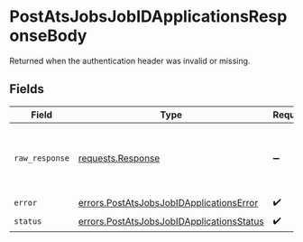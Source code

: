 # PostAtsJobsJobIDApplicationsResponseBody

Returned when the authentication header was invalid or missing.


## Fields

| Field                                                                                                  | Type                                                                                                   | Required                                                                                               | Description                                                                                            |
| ------------------------------------------------------------------------------------------------------ | ------------------------------------------------------------------------------------------------------ | ------------------------------------------------------------------------------------------------------ | ------------------------------------------------------------------------------------------------------ |
| `raw_response`                                                                                         | [requests.Response](https://requests.readthedocs.io/en/latest/api/#requests.Response)                  | :heavy_minus_sign:                                                                                     | Raw HTTP response; suitable for custom response parsing                                                |
| `error`                                                                                                | [errors.PostAtsJobsJobIDApplicationsError](../../models/errors/postatsjobsjobidapplicationserror.md)   | :heavy_check_mark:                                                                                     | N/A                                                                                                    |
| `status`                                                                                               | [errors.PostAtsJobsJobIDApplicationsStatus](../../models/errors/postatsjobsjobidapplicationsstatus.md) | :heavy_check_mark:                                                                                     | N/A                                                                                                    |